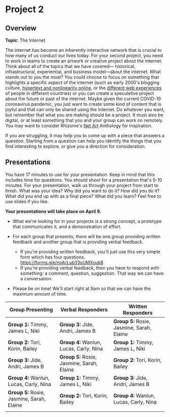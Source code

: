 # Project 2 

## Overview

**Topic**: The Internet

The internet has become an inherently interactive network that is crucial to how many of us conduct our lives today. For your second project, you need to work in teams to create an artwork or creative project about the internet. Think about all of the topics that we have covered— historical, infrastructural, experiential, and business model—about the internet. What stands out to you the most?  You could choose to focus on something that highlights a specific aspect of the internet (such as early 2000's blogging culture, [hypertext and nonlinearity online](https://twinery.org/), or the [different web experiences](https://www.washingtonpost.com/technology/2020/02/14/google-maps-political-borders/) of people in different countries) or you can create a speculative project about the future or past of the internet. Maybe given the current COVID-19 coronavirus pandemic, you just want to create some kind of content that is joyful and that can only be shared using the internet. Do whatever you want, but remember that what you are making should be a project. It must also be digital, or at least something that you and your group can work on remotely. You may want to consider Rhizome's [Net Art](https://anthology.rhizome.org/) Anthology for inspiration. 

If you are struggling, it may  help you to come up with a piece that answers a question. Starting from a question can help you identify the things that you find interesting to explore, or give you a direction for consideration. 

## Presentations

You have 17 minutes to use for your presentation. Keep in mind that this includes time for questions. You should shoot for a presentation that's 5-10 minutes. For your presentation, walk us through your project from start to finish. What was your idea? Why did you want to do it? How did you do it? What did you end up with as a final piece? What did you learn? Feel free to use slides if you like. 

**Your presentations will take place on April 9.** 

- What we're looking for in your projects is a strong concept, a prototype that communicates it, and a demonstration of effort. 

- For each group that presents, there will be one group providing written feedback and another group that is providing verbal feedback. 
  - If you're providing written feedback, you'll just use this very simple form which has four questions. https://forms.gle/noArLub33oUMXouk8 
  - If you're providing verbal feedback, then you have to respond with something: a comment, question, suggestion. That way we can have a conversation. 
- Please be on time! We'll start right at 9am so that we can have the maximum amount of time. 



| Group Presenting                           | **Verbal Responders**                      | **Written Responders**                     |
| ------------------------------------------ | ------------------------------------------ | ------------------------------------------ |
| **Group 1:** Timmy, James L, Niki          | **Group 3:** Jide, Andri, James B          | **Group 5:** Rosie, Jasmine, Sarah, Elaine |
| **Group 2:** Tori, Korin, Bailey           | **Group 4:** Wanlun, Lucas, Carly, Nina    | **Group 1:** Timmy, James L, Niki          |
| **Group 3:** Jide, Andri, James B          | **Group 5:** Rosie, Jasmine, Sarah, Elaine | **Group 2:** Tori, Korin, Bailey           |
| **Group 4:** Wanlun, Lucas, Carly, Nina    | **Group 1:** Timmy, James L, Niki          | **Group 3:** Jide, Andri, James B          |
| **Group 5:** Rosie, Jasmine, Sarah, Elaine | **Group 2:** Tori, Korin, Bailey           | **Group 4:** Wanlun, Lucas, Carly, Nina    |
|                                            |                                            |                                            |




